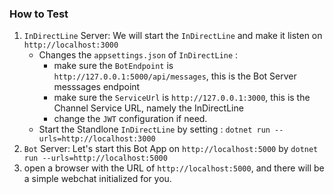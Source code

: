 ﻿

### How to Test

1. `InDirectLine` Server: We will start the `InDirectLine` and make it listen on `http://localhost:3000`
    * Changes the `appsettings.json` of `InDirectLine` :
        * make sure the `BotEndpoint` is  `http://127.0.0.1:5000/api/messages`,  this is the Bot Server messsages endpoint
        * make sure the `ServiceUrl` is `http://127.0.0.1:3000`, this is the Channel Service URL, namely the InDirectLine
        * change the `JWT` configuration if need.
    * Start the Standlone `InDirectLine` by setting : `dotnet run --urls=http://localhost:3000`
2. `Bot` Server: Let's start this Bot App on  `http://localhost:5000` by `dotnet run --urls=http://localhost:5000`
3. open a browser with the URL of `http://localhost:5000`, and there will be a simple webchat initialized for you.

